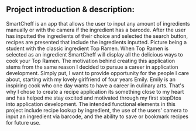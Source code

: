 ## Project introduction & description:

SmartCheff is an app that allows the user to input any amount of ingredients manually or with the camera if the ingredient has a barcode. After the user has inputted the ingredients of their choice and selected the search button, recipes are presented that include the ingredients inputted.
Picture being a student with the classic ingredient Top Ramen. When Top Ramen is selected as an ingredient SmartCheff will display all the delicious ways to cook your Top Ramen.
The motivation behind creating this application stems from the same reason I decided to pursue a career in application development.
Simply put, I want to provide opportunity for the people I care about, starting with my lovely girlfriend of four years Emily.
Emily is an inspiring cook who one day wants to have a career in culinary arts. That's why I chose to create a recipe application its something close to my heart and has helped me stay excited and motivated through my first stepDtos into application development. 
The intended functional elements in this project include recipe lookup by ingredient, the use of the users' camera to input an ingredient via barcode, and the ability to save or bookmark recipes for future use.

